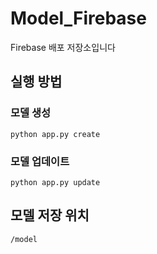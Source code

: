 # Model_Firebase

Firebase 배포 저장소입니다

## 실행 방법
### 모델 생성
~~~
python app.py create
~~~
### 모델 업데이트
~~~
python app.py update
~~~

## 모델 저장 위치
~~~
/model
~~~

